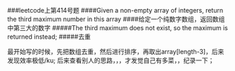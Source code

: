 ###leetcode上第414号题
####Given a non-empty array of integers, return the third maximum number in this array
####给定一个纯数字数组，返回数组中第三大的数字
#####The third maximum does not exist, so the maximum is returned instead;
#####去重

最开始写的时候，先把数组去重，然后进行排序，再取出array[length-3]，后来发现效率极低/ku;
后来查看别人的思路，，，才发觉自己有多菜，，纪录一下；